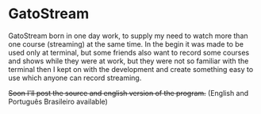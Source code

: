 GatoStream
==========

GatoStream born in one day work, to supply my need to watch more than one course (streaming) at the same time. In the begin it was made to be used only at terminal, but some friends also want to record some courses and shows while they were at work, but they were not so familiar with the terminal then I kept on with the development and create something easy to use which anyone can record streaming.

~~Soon I'll post the source and english version of the program.~~ (English and Português Brasileiro available)